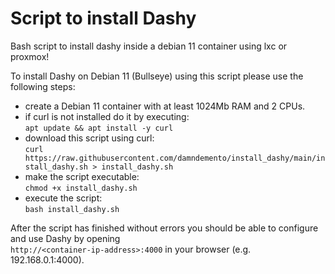 # Script to install Dashy
Bash script to install dashy inside a debian 11 container using lxc or proxmox!

To install Dashy on Debian 11 (Bullseye) using this script please use the following steps:

- create a Debian 11 container with at least 1024Mb RAM and 2 CPUs.<br>
- if curl is not installed do it by executing:<br>
```apt update && apt install -y curl```<br>
- download this script using curl:<br>
```curl https://raw.githubusercontent.com/damndemento/install_dashy/main/install_dashy.sh > install_dashy.sh```<br>
- make the script executable:<br>
```chmod +x install_dashy.sh```<br>
- execute the script:<br>
```bash install_dashy.sh```<br>

After the script has finished without errors you should be able to configure and use Dashy
by opening<br>
```http://<container-ip-address>:4000``` in your browser (e.g. 192.168.0.1:4000).
